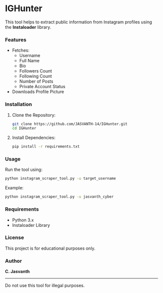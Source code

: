 # IGHunter



This tool helps to extract public information from Instagram profiles using the **Instaloader** library.

### Features

- Fetches:
  - Username
  - Full Name
  - Bio
  - Followers Count
  - Following Count
  - Number of Posts
  - Private Account Status
- Downloads Profile Picture

### Installation

1. Clone the Repository:

   ```bash
   git clone https://github.com/JASVANTH-14/IGHunter.git
   cd IGHunter
   ```

2. Install Dependencies:

   ```bash
   pip install -r requirements.txt
   ```

### Usage

Run the tool using:

```bash
python instagram_scraper_tool.py -u target_username
```

Example:

```bash
python instagram_scraper_tool.py -u jasvanth_cyber
```

### Requirements

- Python 3.x
- Instaloader Library

### License

This project is for educational purposes only.

### Author

**C. Jasvanth**

---

Do not use this tool for illegal purposes.


